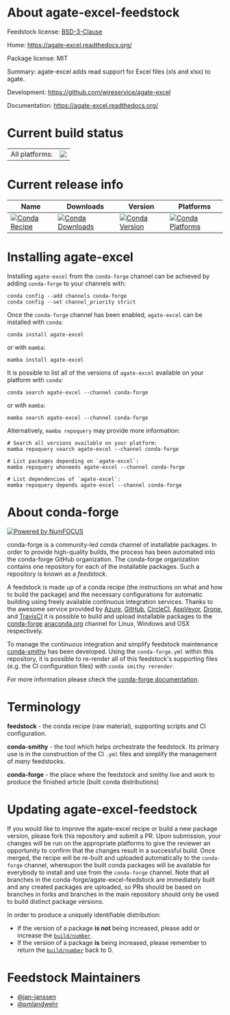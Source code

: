 About agate-excel-feedstock
===========================

Feedstock license: [BSD-3-Clause](https://github.com/conda-forge/agate-excel-feedstock/blob/main/LICENSE.txt)

Home: https://agate-excel.readthedocs.org/

Package license: MIT

Summary: agate-excel adds read support for Excel files (xls and xlsx) to agate.

Development: https://github.com/wireservice/agate-excel

Documentation: https://agate-excel.readthedocs.org/

Current build status
====================


<table><tr><td>All platforms:</td>
    <td>
      <a href="https://dev.azure.com/conda-forge/feedstock-builds/_build/latest?definitionId=2658&branchName=main">
        <img src="https://dev.azure.com/conda-forge/feedstock-builds/_apis/build/status/agate-excel-feedstock?branchName=main">
      </a>
    </td>
  </tr>
</table>

Current release info
====================

| Name | Downloads | Version | Platforms |
| --- | --- | --- | --- |
| [![Conda Recipe](https://img.shields.io/badge/recipe-agate--excel-green.svg)](https://anaconda.org/conda-forge/agate-excel) | [![Conda Downloads](https://img.shields.io/conda/dn/conda-forge/agate-excel.svg)](https://anaconda.org/conda-forge/agate-excel) | [![Conda Version](https://img.shields.io/conda/vn/conda-forge/agate-excel.svg)](https://anaconda.org/conda-forge/agate-excel) | [![Conda Platforms](https://img.shields.io/conda/pn/conda-forge/agate-excel.svg)](https://anaconda.org/conda-forge/agate-excel) |

Installing agate-excel
======================

Installing `agate-excel` from the `conda-forge` channel can be achieved by adding `conda-forge` to your channels with:

```
conda config --add channels conda-forge
conda config --set channel_priority strict
```

Once the `conda-forge` channel has been enabled, `agate-excel` can be installed with `conda`:

```
conda install agate-excel
```

or with `mamba`:

```
mamba install agate-excel
```

It is possible to list all of the versions of `agate-excel` available on your platform with `conda`:

```
conda search agate-excel --channel conda-forge
```

or with `mamba`:

```
mamba search agate-excel --channel conda-forge
```

Alternatively, `mamba repoquery` may provide more information:

```
# Search all versions available on your platform:
mamba repoquery search agate-excel --channel conda-forge

# List packages depending on `agate-excel`:
mamba repoquery whoneeds agate-excel --channel conda-forge

# List dependencies of `agate-excel`:
mamba repoquery depends agate-excel --channel conda-forge
```


About conda-forge
=================

[![Powered by
NumFOCUS](https://img.shields.io/badge/powered%20by-NumFOCUS-orange.svg?style=flat&colorA=E1523D&colorB=007D8A)](https://numfocus.org)

conda-forge is a community-led conda channel of installable packages.
In order to provide high-quality builds, the process has been automated into the
conda-forge GitHub organization. The conda-forge organization contains one repository
for each of the installable packages. Such a repository is known as a *feedstock*.

A feedstock is made up of a conda recipe (the instructions on what and how to build
the package) and the necessary configurations for automatic building using freely
available continuous integration services. Thanks to the awesome service provided by
[Azure](https://azure.microsoft.com/en-us/services/devops/), [GitHub](https://github.com/),
[CircleCI](https://circleci.com/), [AppVeyor](https://www.appveyor.com/),
[Drone](https://cloud.drone.io/welcome), and [TravisCI](https://travis-ci.com/)
it is possible to build and upload installable packages to the
[conda-forge](https://anaconda.org/conda-forge) [anaconda.org](https://anaconda.org/)
channel for Linux, Windows and OSX respectively.

To manage the continuous integration and simplify feedstock maintenance
[conda-smithy](https://github.com/conda-forge/conda-smithy) has been developed.
Using the ``conda-forge.yml`` within this repository, it is possible to re-render all of
this feedstock's supporting files (e.g. the CI configuration files) with ``conda smithy rerender``.

For more information please check the [conda-forge documentation](https://conda-forge.org/docs/).

Terminology
===========

**feedstock** - the conda recipe (raw material), supporting scripts and CI configuration.

**conda-smithy** - the tool which helps orchestrate the feedstock.
                   Its primary use is in the construction of the CI ``.yml`` files
                   and simplify the management of *many* feedstocks.

**conda-forge** - the place where the feedstock and smithy live and work to
                  produce the finished article (built conda distributions)


Updating agate-excel-feedstock
==============================

If you would like to improve the agate-excel recipe or build a new
package version, please fork this repository and submit a PR. Upon submission,
your changes will be run on the appropriate platforms to give the reviewer an
opportunity to confirm that the changes result in a successful build. Once
merged, the recipe will be re-built and uploaded automatically to the
`conda-forge` channel, whereupon the built conda packages will be available for
everybody to install and use from the `conda-forge` channel.
Note that all branches in the conda-forge/agate-excel-feedstock are
immediately built and any created packages are uploaded, so PRs should be based
on branches in forks and branches in the main repository should only be used to
build distinct package versions.

In order to produce a uniquely identifiable distribution:
 * If the version of a package **is not** being increased, please add or increase
   the [``build/number``](https://docs.conda.io/projects/conda-build/en/latest/resources/define-metadata.html#build-number-and-string).
 * If the version of a package **is** being increased, please remember to return
   the [``build/number``](https://docs.conda.io/projects/conda-build/en/latest/resources/define-metadata.html#build-number-and-string)
   back to 0.

Feedstock Maintainers
=====================

* [@jan-janssen](https://github.com/jan-janssen/)
* [@pmlandwehr](https://github.com/pmlandwehr/)

